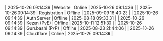 | 2025-10-26 09:14:39 | Website | Online | 2025-10-26 09:14:36 |
| 2025-10-26 09:14:39 | Registration | Offline | 2025-09-09 16:40:23 |
| 2025-10-26 09:14:39 | Auth Server | Offline | 2025-08-18 09:33:31 |
| 2025-10-26 09:14:39 | Kezan (PvE) | Offline | 2025-10-11 12:51:30 |
| 2025-10-26 09:14:39 | Gurubashi (PvP) | Offline | 2025-08-23 21:44:06 |
| 2025-10-26 09:14:39 | Cloudflare | Online | 2025-10-26 09:14:36 |
